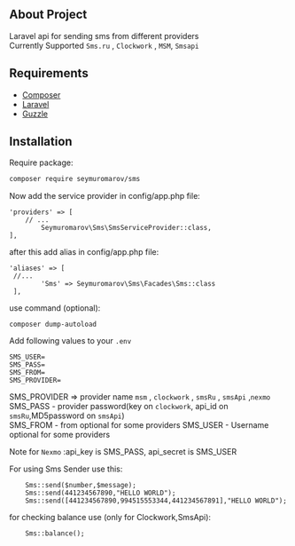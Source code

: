 ## About Project

Laravel api for sending sms from different providers  
Currently Supported `Sms.ru` , `Clockwork`  , `MSM`, `Smsapi`
## Requirements

* [Composer](https://getcomposer.org/)
* [Laravel](https://laravel.com/)
* [Guzzle](https://github.com/guzzle/guzzle)

## Installation

Require package:
``` bash
composer require seymuromarov/sms
```

Now add the service provider in config/app.php file:
```  
'providers' => [
    // ...
        Seymuromarov\Sms\SmsServiceProvider::class,
],
```

after this add alias in config/app.php file:

``` 
'aliases' => [
 //...
        'Sms' => Seymuromarov\Sms\Facades\Sms::class
 ],
```

use command (optional): 
``` 
composer dump-autoload
```

Add following values to your `.env`
```
SMS_USER=
SMS_PASS=
SMS_FROM=
SMS_PROVIDER=
```
SMS_PROVIDER => provider name `msm` , `clockwork` , `smsRu` , `smsApi` ,`nexmo`
SMS_PASS - provider password(key on `clockwork`, api_id on `smsRu`,MD5password on `smsApi`)  
SMS_FROM - from optional for some providers
SMS_USER - Username optional for some providers 
 
Note for `Nexmo` :api_key is SMS_PASS, api_secret is SMS_USER

For using Sms Sender use this:
```
    Sms::send($number,$message);
    Sms::send(441234567890,"HELLO WORLD");
    Sms::send([441234567890,994515553344,441234567891],"HELLO WORLD");

```
  
for checking balance use (only for Clockwork,SmsApi):  
```
    Sms::balance();
```